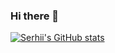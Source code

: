 ### Hi there 👋

[![Serhii's GitHub stats](https://github-readme-stats.vercel.app/api?username=andriichuk)](https://github.com/anuraghazra/github-readme-stats)

<!--
**andriichuk/andriichuk** is a ✨ _special_ ✨ repository because its `README.md` (this file) appears on your GitHub profile.

Here are some ideas to get you started:

- 🔭 I’m currently working on ...
- 🌱 I’m currently learning ...
- 👯 I’m looking to collaborate on ...
- 🤔 I’m looking for help with ...
- 💬 Ask me about ...
- 📫 How to reach me: ...
- 😄 Pronouns: ...
- ⚡ Fun fact: ...
-->

